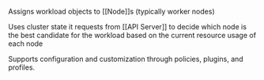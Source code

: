 Assigns workload objects to [[Node]]s (typically worker nodes) 

Uses cluster state it requests from [[API Server]] to decide which node is the best candidate for the workload based on the current resource usage of each node
 
Supports configuration and customization through policies, plugins, and profiles.